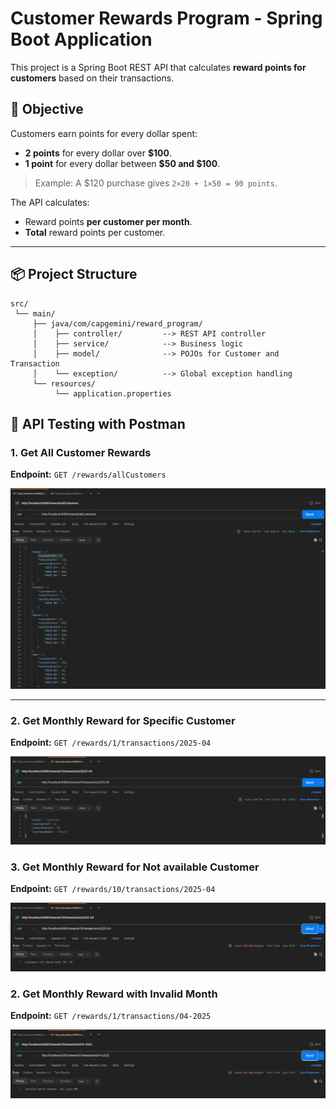# Customer Rewards Program - Spring Boot Application

This project is a Spring Boot REST API that calculates **reward points for customers** based on their transactions.

## 🎯 Objective

Customers earn points for every dollar spent:
- **2 points** for every dollar over **$100**.
- **1 point** for every dollar between **$50 and $100**.

> Example: A $120 purchase gives `2×20 + 1×50 = 90 points`.

The API calculates:
- Reward points **per customer per month**.
- **Total** reward points per customer.

---

## 📦 Project Structure

```text
src/
 └── main/
     ├── java/com/capgemini/reward_program/
     │    ├── controller/         --> REST API controller
     │    ├── service/            --> Business logic
     │    ├── model/              --> POJOs for Customer and Transaction
     │    └── exception/          --> Global exception handling
     └── resources/
          └── application.properties
```

## 🧪 API Testing with Postman

### 1. Get All Customer Rewards
**Endpoint:** `GET /rewards/allCustomers`

![Get All Customers](docs/testEvidences/get-all-customers.png)

---

### 2. Get Monthly Reward for Specific Customer
**Endpoint:** `GET /rewards/1/transactions/2025-04`

![Monthly Reward](docs/testEvidences/get-customer-monthly.png)

### 3. Get Monthly Reward for Not available Customer
**Endpoint:** `GET /rewards/10/transactions/2025-04`

![Monthly Reward](docs/testEvidences/customer-not-found.png)

### 2. Get Monthly Reward with Invalid Month
**Endpoint:** `GET /rewards/1/transactions/04-2025`

![Monthly Reward](docs/testEvidences/invalid-mont.png)

